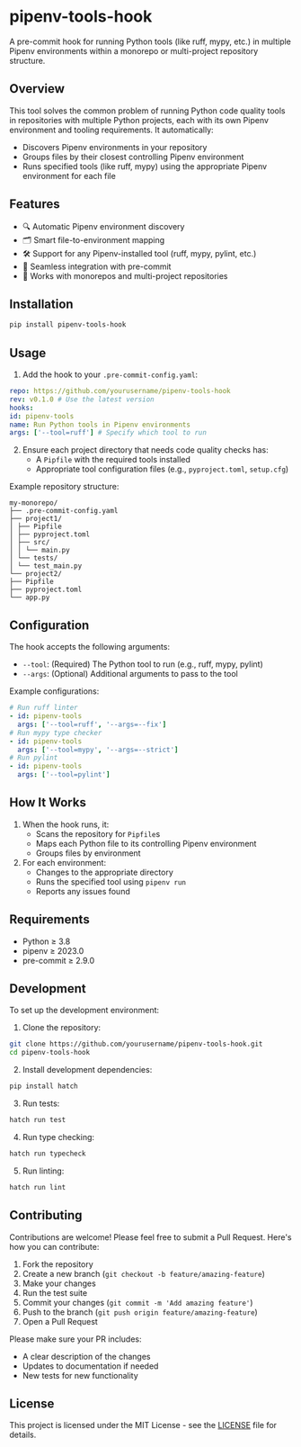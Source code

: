 # pipenv-tools-hook

A pre-commit hook for running Python tools (like ruff, mypy, etc.) in multiple Pipenv environments within a monorepo or multi-project repository structure.

## Overview

This tool solves the common problem of running Python code quality tools in repositories with multiple Python projects, each with its own Pipenv environment and tooling requirements. It automatically:

- Discovers Pipenv environments in your repository
- Groups files by their closest controlling Pipenv environment
- Runs specified tools (like ruff, mypy) using the appropriate Pipenv environment for each file

## Features

- 🔍 Automatic Pipenv environment discovery
- 🗂️ Smart file-to-environment mapping
- 🛠️ Support for any Pipenv-installed tool (ruff, mypy, pylint, etc.)
- 🔄 Seamless integration with pre-commit
- 📁 Works with monorepos and multi-project repositories

## Installation

```bash
pip install pipenv-tools-hook
```

## Usage

1. Add the hook to your `.pre-commit-config.yaml`:
```yaml
repo: https://github.com/yourusername/pipenv-tools-hook
rev: v0.1.0 # Use the latest version
hooks:
id: pipenv-tools
name: Run Python tools in Pipenv environments
args: ['--tool=ruff'] # Specify which tool to run
```

2. Ensure each project directory that needs code quality checks has:
   - A `Pipfile` with the required tools installed
   - Appropriate tool configuration files (e.g., `pyproject.toml`, `setup.cfg`)

Example repository structure:
```
my-monorepo/
├── .pre-commit-config.yaml
├── project1/
│ ├── Pipfile
│ ├── pyproject.toml
│ ├── src/
│ │ └── main.py
│ └── tests/
│ └── test_main.py
└── project2/
├── Pipfile
├── pyproject.toml
└── app.py
```

## Configuration

The hook accepts the following arguments:

- `--tool`: (Required) The Python tool to run (e.g., ruff, mypy, pylint)
- `--args`: (Optional) Additional arguments to pass to the tool

Example configurations:

```yaml
# Run ruff linter
- id: pipenv-tools
  args: ['--tool=ruff', '--args=--fix']
# Run mypy type checker
- id: pipenv-tools
  args: ['--tool=mypy', '--args=--strict']
# Run pylint
- id: pipenv-tools
  args: ['--tool=pylint']

```

## How It Works

1. When the hook runs, it:
   - Scans the repository for `Pipfile`s
   - Maps each Python file to its controlling Pipenv environment
   - Groups files by environment
2. For each environment:
   - Changes to the appropriate directory
   - Runs the specified tool using `pipenv run`
   - Reports any issues found

## Requirements

- Python ≥ 3.8
- pipenv ≥ 2023.0
- pre-commit ≥ 2.9.0

## Development

To set up the development environment:

1. Clone the repository:
```bash
git clone https://github.com/yourusername/pipenv-tools-hook.git
cd pipenv-tools-hook
```
2. Install development dependencies:
```bash
pip install hatch
```

3. Run tests:
```bash
hatch run test
```
4. Run type checking:
```bash
hatch run typecheck
```

5. Run linting:
```bash
hatch run lint
```

## Contributing

Contributions are welcome! Please feel free to submit a Pull Request. Here's how you can contribute:

1. Fork the repository
2. Create a new branch (`git checkout -b feature/amazing-feature`)
3. Make your changes
4. Run the test suite
5. Commit your changes (`git commit -m 'Add amazing feature'`)
6. Push to the branch (`git push origin feature/amazing-feature`)
7. Open a Pull Request

Please make sure your PR includes:
- A clear description of the changes
- Updates to documentation if needed
- New tests for new functionality

## License

This project is licensed under the MIT License - see the [LICENSE](LICENSE) file for details.
